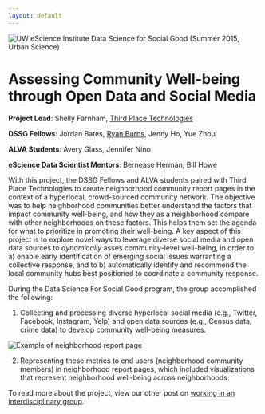 ```yaml
---
layout: default
---
```

![UW eScience Institute Data Science for Social Good (Summer 2015, Urban Science)]({{site.baseurl}}/assets/uploads/dssg_logo_w_bkgrnd.png)



<h1>Assessing Community Well-being through Open Data and Social Media</h1>

**Project Lead**: Shelly Farnham, [Third Place Technologies](http://www.thirdplacetechnologies.com/)

**DSSG Fellows**: Jordan Bates, [Ryan Burns]({{site.baseurl}}/2015/07/introducing-ryan/), Jenny Ho, Yue Zhou
 
**ALVA Students**: Avery Glass, Jennifer Nino

**eScience Data Scientist Mentors**: Bernease Herman, Bill Howe

With this project, the DSSG Fellows and ALVA students paired with Third Place Technologies to create neighborhood community report pages in the context of a hyperlocal, crowd-sourced community network. The objective was to help neighborhood communities better understand the factors that impact community well-being, and how they as a neighborhood compare with other neighborhoods on these factors. This helps them set the agenda for what to prioritize in promoting their well-being. A key aspect of this project is to explore novel ways to leverage diverse social media and open data sources to *dynamically* asses community-level well-being, in order to a) enable early identification of emerging social issues warranting a collective response, and to b) automatically identify and recommend the local community hubs best positioned to coordinate a community response.

During the Data Science For Social Good program, the group accomplished the following:  

1) Collecting and processing diverse hyperlocal social media (e.g., Twitter, Facebook, Instagram, Yelp) and open data sources (e.g., Census data, crime data) to develop community well-being measures.

![Example of neighborhood report page]({{site.baseurl}}/assets/uploads/report_page.png)

2) Representing these metrics to end users (neighborhood community members) in neighborhood report pages, which included visualizations that represent neighborhood well-being across neighborhoods.

To read more about the project, view our other post on [working in an interdisciplinary group]({{site.baseurl}}/2015/07/the-challenges-of-interdisciplinarity/).
